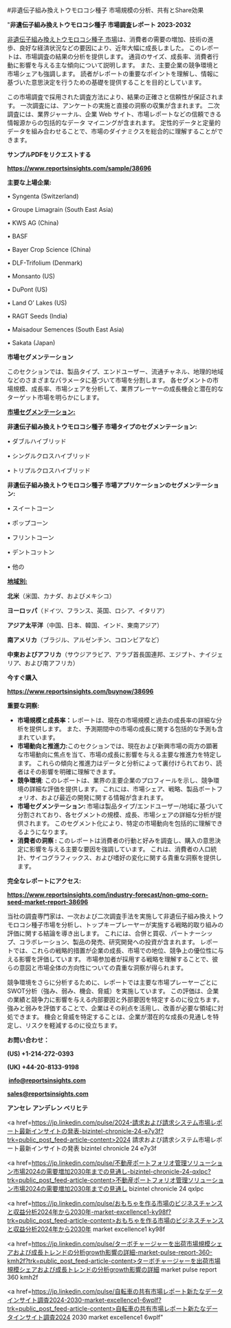 #非遺伝子組み換えトウモロコシ種子 市場規模の分析、共有とShare効果

"<strong>非遺伝子組み換えトウモロコシ種子 市場調査レポート 2023-2032</strong>

<a href=https://www.reportsinsights.com/sample/38696>非遺伝子組み換えトウモロコシ種子 市場</a>は、消費者の需要の増加、技術の進歩、良好な経済状況などの要因により、近年大幅に成長しました。 このレポートは、市場調査の結果の分析を提供します。 通貨のサイズ、成長率、消費者行動に影響を与える主な傾向について説明します。 また、主要企業の競争環境と市場シェアも強調します。 読者がレポートの重要なポイントを理解し、情報に基づいた意思決定を行うための基礎を提供することを目的としています。

この市場調査で採用された調査方法により、結果の正確さと信頼性が保証されます。 一次調査には、アンケートの実施と直接の洞察の収集が含まれます。 二次調査には、業界ジャーナル、企業 Web サイト、市場レポートなどの信頼できる情報源からの包括的なデータ マイニングが含まれます。 定性的データと定量的データを組み合わせることで、市場のダイナミクスを総合的に理解することができます。

<strong><b>サンプルPDFをリクエストする</b></strong>

<a href=https://www.reportsinsights.com/sample/38696><strong><u>https://www.reportsinsights.com/sample/38696</u></strong></a>

<strong>主要な上場企業:</strong>

• Syngenta (Switzerland)

• Groupe Limagrain (South East Asia)

• KWS AG (China)

• BASF

• Bayer Crop Science (China)

• DLF-Trifolium (Denmark)

• Monsanto (US)

• DuPont (US)

• Land O’ Lakes (US)

• RAGT Seeds (India)

• Maisadour Semences (South East Asia)

• Sakata (Japan)

<strong>市場セグメンテーション</strong>

このセクションでは、製品タイプ、エンドユーザー、流通チャネル、地理的地域などのさまざまなパラメータに基づいて市場を分割します。 各セグメントの市場規模、成長率、市場シェアを分析して、業界プレーヤーの成長機会と潜在的なターゲット市場を明らかにします。

<strong><u>市場セグメンテーション</u></strong><strong><u>:</u></strong>

<strong>非遺伝子組み換えトウモロコシ種子 市場タイプのセグメンテーション:</strong>

• ダブルハイブリッド

• シングルクロスハイブリッド

• トリプルクロスハイブリッド

<strong>非遺伝子組み換えトウモロコシ種子 市場アプリケーションのセグメンテーション:</strong>

• スイートコーン

• ポップコーン

• フリントコーン

• デントコットン

• 他の

<strong><u>地域別</u></strong><strong><u>:</u></strong>

<strong>北米</strong>（米国、カナダ、およびメキシコ）

<strong>ヨーロッパ</strong>（ドイツ、フランス、英国、ロシア、イタリア）

<strong>アジア太平洋</strong>（中国、日本、韓国、インド、東南アジア）

<strong>南アメリカ</strong>（ブラジル、アルゼンチン、コロンビアなど）

<strong>中東およびアフリカ</strong>（サウジアラビア、アラブ首長国連邦、エジプト、ナイジェリア、および南アフリカ）

<strong>今すぐ購入</strong>

<a href=https://www.reportsinsights.com/buynow/38696><strong><u>https://www.reportsinsights.com/buynow/38696</u></strong></a>

<strong>重要な洞察:</strong>
<ul>
  <li><strong>市場規模と成長率：</strong>レポートは、現在の市場規模と過去の成長率の詳細な分析を提供します。 また、予測期間中の市場の成長に関する包括的な予測も含まれています。</li>
  <li><strong>市場動向と推進力:</strong>このセクションでは、現在および新興市場の両方の顕著な市場動向に焦点を当て、市場の成長に影響を与える主要な推進力を特定します。 これらの傾向と推進力はデータと分析によって裏付けられており、読者はその影響を明確に理解できます。</li>
  <li><strong>競争環境</strong>: このレポートは、業界の主要企業のプロフィールを示し、競争環境の詳細な評価を提供します。 これには、市場シェア、戦略、製品ポートフォリオ、および最近の開発に関する情報が含まれます。</li>
  <li><strong>市場セグメンテーション: </strong>市場は製品タイプ/エンドユーザー/地域に基づいて分割されており、各セグメントの規模、成長、市場シェアの詳細な分析が提供されます。 このセグメント化により、特定の市場動向を包括的に理解できるようになります。</li>
  <li><strong>消費者の洞察 : </strong>このレポートは消費者の行動と好みを調査し、購入の意思決定に影響を与える主要な要因を強調しています。 これは、消費者の人口統計、サイコグラフィックス、および嗜好の変化に関する貴重な洞察を提供します。</li>
</ul>
<strong>完全なレポートにアクセス:</strong>

<a href=https://www.reportsinsights.com/industry-forecast/non-gmo-corn-seed-market-report-38696><strong><u><b>https://www.reportsinsights.com/industry-forecast/non-gmo-corn-seed-market-report-38696</b></u></strong></a>

当社の調査専門家は、一次および二次調査手法を実施して非遺伝子組み換えトウモロコシ種子市場を分析し、トップキープレーヤーが実施する戦略的取り組みの評価に関する結論を導き出します。 これには、合併と買収、パートナーシップ、コラボレーション、製品の発売、研究開発への投資が含まれます。 レポートでは、これらの戦略的措置が企業の成長、市場での地位、競争上の優位性に与える影響を評価しています。 市場参加者が採用する戦略を理解することで、彼らの意図と市場全体の方向性についての貴重な洞察が得られます。

競争環境をさらに分析するために、レポートでは主要な市場プレーヤーごとにSWOT分析（強み、弱み、機会、脅威）を実施しています。 この評価は、企業の業績と競争力に影響を与える内部要因と外部要因を特定するのに役立ちます。 強みと弱みを評価することで、企業はその利点を活用し、改善が必要な領域に対処できます。 機会と脅威を特定することは、企業が潜在的な成長の見通しを特定し、リスクを軽減するのに役立ちます。

<strong>お問い合わせ：</strong>

<strong>(US) +1-214-272-0393</strong>

<strong>(UK) +44-20-8133-9198</strong>

<strong> </strong><a href=info@reportsinsights.com><strong><u>info@reportsinsights.com</u></strong></a>

<a href=sales@reportsinsights.com><strong><u>sales@reportsinsights.com</u></strong></a>

<strong>アンセレ アンデレン ベリヒテ</strong>

<a href=https://jp.linkedin.com/pulse/2024-請求および請求システム市場レポート最新インサイトの発表-bizintel-chronicle-24-e7y3f?trk=public_post_feed-article-content>2024 請求および請求システム市場レポート最新インサイトの発表 bizintel chronicle 24 e7y3f</a>

<a href=https://jp.linkedin.com/pulse/不動産ポートフォリオ管理ソリューション市場2024の需要増加2030年までの見通し-bizintel-chronicle-24-qxlpc?trk=public_post_feed-article-content>不動産ポートフォリオ管理ソリューション市場2024の需要増加2030年までの見通し bizintel chronicle 24 qxlpc</a>

<a href=https://jp.linkedin.com/pulse/おもちゃを作る市場のビジネスチャンスと収益分析2024年から2030年-market-excellence1-ky98f?trk=public_post_feed-article-content>おもちゃを作る市場のビジネスチャンスと収益分析2024年から2030年 market excellence1 ky98f</a>

<a href=https://jp.linkedin.com/pulse/ターボチャージャーを出荷市場規模シェアおよび成長トレンドの分析growth影響の詳細-market-pulse-report-360-kmh2f?trk=public_post_feed-article-content>ターボチャージャーを出荷市場規模シェアおよび成長トレンドの分析growth影響の詳細 market pulse report 360 kmh2f</a>

<a href=https://jp.linkedin.com/pulse/自転車の共有市場レポート新たなデータインサイト調査2024-2030-market-excellence1-6wplf?trk=public_post_feed-article-content>自転車の共有市場レポート新たなデータインサイト調査2024 2030 market excellence1 6wplf</a>"
